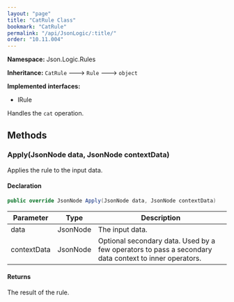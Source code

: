 ```yaml
---
layout: "page"
title: "CatRule Class"
bookmark: "CatRule"
permalink: "/api/JsonLogic/:title/"
order: "10.11.004"
---
```

**Namespace:** Json.Logic.Rules

**Inheritance:**
`CatRule`
 🡒 
`Rule`
 🡒 
`object`

**Implemented interfaces:**

- IRule

Handles the `cat` operation.

## Methods

### Apply(JsonNode data, JsonNode contextData)

Applies the rule to the input data.

#### Declaration

```c#
public override JsonNode Apply(JsonNode data, JsonNode contextData)
```

| Parameter | Type | Description |
|---|---|---|
| data | JsonNode | The input data. |
| contextData | JsonNode | Optional secondary data.  Used by a few operators to pass a secondary     data context to inner operators. |


#### Returns

The result of the rule.

